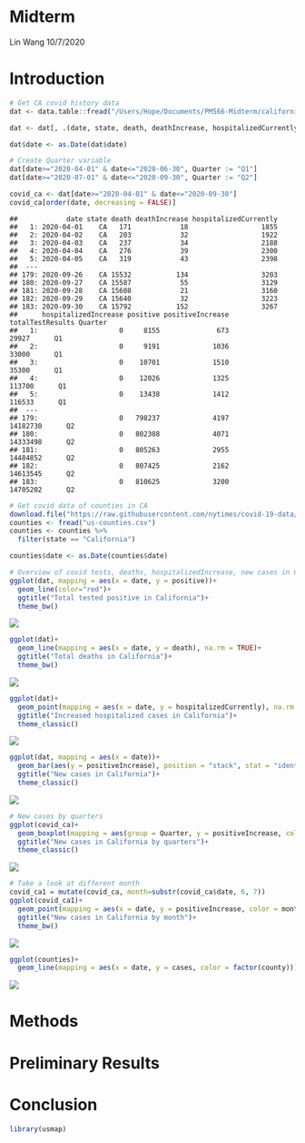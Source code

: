 Midterm
================
Lin Wang
10/7/2020

# Introduction

``` r
# Get CA covid history data
dat <- data.table::fread("/Users/Hope/Documents/PM566-Midterm/california-history.csv")

dat <- dat[, .(date, state, death, deathIncrease, hospitalizedCurrently, hospitalizedIncrease, positive, positiveIncrease, totalTestResults)]

dat$date <- as.Date(dat$date)

# Create Quarter variable
dat[date>="2020-04-01" & date<="2020-06-30", Quarter := "Q1"]
dat[date>="2020-07-01" & date<="2020-09-30", Quarter := "Q2"]

covid_ca <- dat[date>="2020-04-01" & date<="2020-09-30"] 
covid_ca[order(date, decreasing = FALSE)]
```

    ##            date state death deathIncrease hospitalizedCurrently
    ##   1: 2020-04-01    CA   171            18                  1855
    ##   2: 2020-04-02    CA   203            32                  1922
    ##   3: 2020-04-03    CA   237            34                  2188
    ##   4: 2020-04-04    CA   276            39                  2300
    ##   5: 2020-04-05    CA   319            43                  2398
    ##  ---                                                           
    ## 179: 2020-09-26    CA 15532           134                  3203
    ## 180: 2020-09-27    CA 15587            55                  3129
    ## 181: 2020-09-28    CA 15608            21                  3160
    ## 182: 2020-09-29    CA 15640            32                  3223
    ## 183: 2020-09-30    CA 15792           152                  3267
    ##      hospitalizedIncrease positive positiveIncrease totalTestResults Quarter
    ##   1:                    0     8155              673            29927      Q1
    ##   2:                    0     9191             1036            33000      Q1
    ##   3:                    0    10701             1510            35300      Q1
    ##   4:                    0    12026             1325           113700      Q1
    ##   5:                    0    13438             1412           116533      Q1
    ##  ---                                                                        
    ## 179:                    0   798237             4197         14182730      Q2
    ## 180:                    0   802308             4071         14333498      Q2
    ## 181:                    0   805263             2955         14484852      Q2
    ## 182:                    0   807425             2162         14613545      Q2
    ## 183:                    0   810625             3200         14705202      Q2

``` r
# Get covid data of counties in CA
download.file("https://raw.githubusercontent.com/nytimes/covid-19-data/master/us-counties.csv", "us-counties.csv")
counties <- fread("us-counties.csv")
counties <- counties %>%
  filter(state == "California")

counties$date <- as.Date(counties$date)
```

``` r
# Overview of covid tests, deaths, hospitalizedIncrease, new cases in CA
ggplot(dat, mapping = aes(x = date, y = positive))+
  geom_line(color="red")+
  ggtitle("Total tested positive in California")+
  theme_bw()
```

![](README_files/figure-gfm/unnamed-chunk-1-1.png)<!-- -->

``` r
ggplot(dat)+
  geom_line(mapping = aes(x = date, y = death), na.rm = TRUE)+
  ggtitle("Total deaths in California")+
  theme_bw()
```

![](README_files/figure-gfm/unnamed-chunk-1-2.png)<!-- -->

``` r
ggplot(dat)+
  geom_point(mapping = aes(x = date, y = hospitalizedCurrently), na.rm = TRUE, col="#69b3a2")+
  ggtitle("Increased hospitalized cases in California")+
  theme_classic()
```

![](README_files/figure-gfm/unnamed-chunk-1-3.png)<!-- -->

``` r
ggplot(dat, mapping = aes(x = date))+
  geom_bar(aes(y = positiveIncrease), position = "stack", stat = "identity", na.rm = TRUE, col="#69b3a2")+
  ggtitle("New cases in California")+
  theme_classic()
```

![](README_files/figure-gfm/unnamed-chunk-1-4.png)<!-- -->

``` r
# New cases by quarters
ggplot(covid_ca)+
  geom_boxplot(mapping = aes(group = Quarter, y = positiveIncrease, color = Quarter, fill = Quarter, alpha = 0.5))+
  ggtitle("New cases in California by quarters")+
  theme_classic()
```

![](README_files/figure-gfm/unnamed-chunk-2-1.png)<!-- -->

``` r
# Take a look at different month
covid_ca1 = mutate(covid_ca, month=substr(covid_ca$date, 6, 7))
ggplot(covid_ca1)+
  geom_point(mapping = aes(x = date, y = positiveIncrease, color = month))+
  ggtitle("New cases in California by month")+
  theme_bw()
```

![](README_files/figure-gfm/unnamed-chunk-2-2.png)<!-- -->

``` r
ggplot(counties)+
  geom_line(mapping = aes(x = date, y = cases, color = factor(county)))
```

![](README_files/figure-gfm/unnamed-chunk-3-1.png)<!-- -->

# Methods

# Preliminary Results

# Conclusion

``` r
library(usmap)
```
